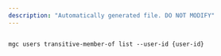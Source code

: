 ```yaml
---
description: "Automatically generated file. DO NOT MODIFY"
---
```


```cli

mgc users transitive-member-of list --user-id {user-id}

```